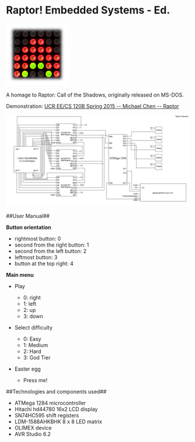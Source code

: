 # Raptor! Embedded Systems - Ed.
![logo](misc/raptor.png)

A homage to Raptor: Call of the Shadows, originally released on MS-DOS.

Demonstration: <a href="https://youtu.be/adyEfLRWdGE" target="_blank">UCR EE/CS 120B Spring 2015 -- Michael Chen -- Raptor</a>

![schematic](schematic.png)

##User Manual##

**Button orientation**

* rightmost button: 0
* second from the right button: 1
* second from the left button: 2
* leftmost button: 3
* button at the top right: 4

**Main menu**

* Play
	* 0: right
	* 1: left
	* 2: up
	* 3: down

* Select difficulty
	* 0: Easy
	* 1: Medium
	* 2: Hard
	* 3: God Tier

* Easter egg
	* Press me!

##Technologies and components used##

* ATMega 1284 microcontroller
* Hitachi hd44780 16x2 LCD display
* SN74HC595 shift registers
* LDM-1588AHKBHK 8 x 8 LED matrix
* OLIMEX device
* AVR Studio 6.2


